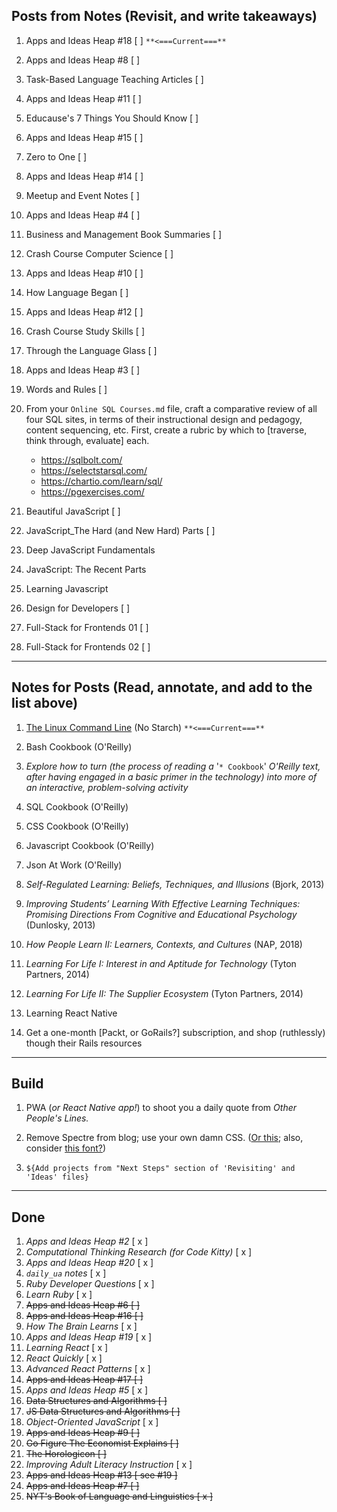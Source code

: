 ## Posts from Notes (Revisit, and write takeaways)

1. Apps and Ideas Heap #18 [ ] `**<===Current===**`

1. Apps and Ideas Heap #8 [ ]

1. Task-Based Language Teaching Articles [ ]

1. Apps and Ideas Heap #11 [ ]

1. Educause's 7 Things You Should Know [ ]

1. Apps and Ideas Heap #15 [ ]

1. Zero to One [ ]

1. Apps and Ideas Heap #14 [ ]

1. Meetup and Event Notes [ ]

1. Apps and Ideas Heap #4 [ ]

1. Business and Management Book Summaries [ ]

1. Crash Course Computer Science [ ]

1. Apps and Ideas Heap #10 [ ]

1. How Language Began [ ]

1. Apps and Ideas Heap #12 [ ]

1. Crash Course Study Skills [ ]

1. Through the Language Glass [ ]

1. Apps and Ideas Heap #3 [ ]

1. Words and Rules [ ]

1. From your `Online SQL Courses.md` file, craft a comparative review of all four SQL sites, in terms of their instructional design and pedagogy, content sequencing, etc. First, create a rubric by which to [traverse, think through, evaluate] each.
   - https://sqlbolt.com/
   - https://selectstarsql.com/
   - https://chartio.com/learn/sql/
   - https://pgexercises.com/

1. Beautiful JavaScript [ ]
1. JavaScript_The Hard (and New Hard) Parts [ ]
1. Deep JavaScript Fundamentals
1. JavaScript: The Recent Parts
1. Learning Javascript

1. Design for Developers [ ]

1. Full-Stack for Frontends 01 [ ] 
1. Full-Stack for Frontends 02 [ ]

---

## Notes for Posts (Read, annotate, and add to the list above)

1. [The Linux Command Line](http://linuxcommand.org/tlcl.php) (No Starch)  `**<===Current===**` 

1. Bash Cookbook (O'Reilly)

1. _Explore how to turn (the process of reading a_ '`* Cookbook`' _O'Reilly text, after having engaged in a basic primer in the technology) into more of an interactive, problem-solving activity_

1. SQL Cookbook (O'Reilly)

1. CSS Cookbook (O'Reilly)

1. Javascript Cookbook (O'Reilly)

1. Json At Work (O'Reilly)

1. _Self-Regulated Learning: Beliefs, Techniques, and Illusions_ (Bjork, 2013)

1. _Improving Students’ Learning With Effective Learning Techniques: Promising Directions From Cognitive and Educational Psychology_ (Dunlosky, 2013)

1. _How People Learn II: Learners, Contexts, and Cultures_ (NAP, 2018)

1. _Learning For Life I: Interest in and Aptitude for Technology_ (Tyton Partners, 2014)

1. _Learning For Life II: The Supplier Ecosystem_ (Tyton Partners, 2014)

1. Learning React Native

1. Get a one-month [Packt, or GoRails?] subscription, and shop (ruthlessly) though their Rails resources

---

## Build

1. PWA (_or React Native app!_) to shoot you a daily quote from _Other People's Lines._

1. Remove Spectre from blog; use your own damn CSS. ([Or this](https://github.com/dbohdan/classless-css); also, consider [this font?](https://public-sans.digital.gov/))

1. `${Add projects from "Next Steps" section of 'Revisiting' and 'Ideas' files}`

---

## Done
1. _Apps and Ideas Heap #2_ [ x ]
1. _Computational Thinking Research (for Code Kitty)_ [ x ]
1. _Apps and Ideas Heap #20_ [ x ]
1. _`daily_ua` notes_ [ x ]
1. _Ruby Developer Questions_ [ x ]
1. _Learn Ruby_ [ x ]
1. ~~Apps and Ideas Heap #6 [ ]~~
1. ~~Apps and Ideas Heap #16 [ ]~~
1. _How The Brain Learns_ [ x ]
1. _Apps and Ideas Heap #19_ [ x ]
1. _Learning React_ [ x ]
1. _React Quickly_ [ x ]
1. _Advanced React Patterns_ [ x ]
1. ~~Apps and Ideas Heap #17 [ ]~~
1. _Apps and Ideas Heap #5_ [ x ]
1. ~~Data Structures and Algorithms [ ]~~
1. ~~JS Data Structures and Algorithms [ ]~~
1. _Object-Oriented JavaScript_ [ x ]
1. ~~Apps and Ideas Heap #9 [ ]~~
1. ~~Go Figure The Economist Explains [ ]~~
1. ~~The Horologicon [ ]~~
1. _Improving Adult Literacy Instruction_ [ x ]
1. ~~Apps and Ideas Heap #13 [ see #19 ]~~
1. ~~Apps and Ideas Heap #7 [ ]~~
1. ~~NYT's Book of Language and Linguistics [ x ]~~ 